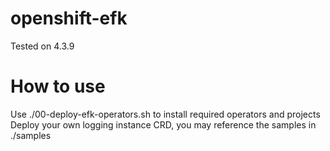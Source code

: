 # openshift-efk

Tested on 4.3.9

# How to use

Use ./00-deploy-efk-operators.sh to install required operators and projects  
Deploy your own logging instance CRD, you may reference the samples in ./samples

